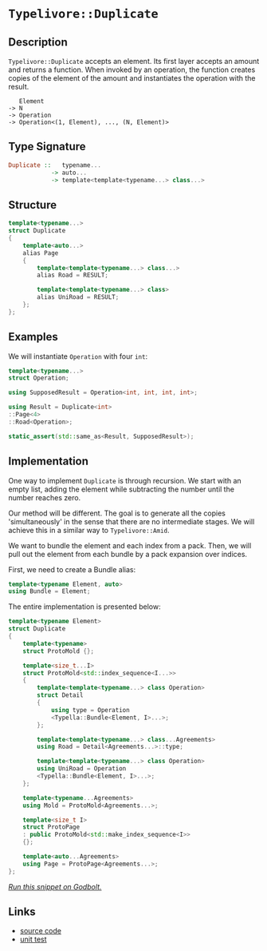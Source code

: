 <!-- Copyright 2024 Feng Mofan
SPDX-License-Identifier: Apache-2.0 -->

# `Typelivore::Duplicate`

## Description

`Typelivore::Duplicate` accepts an element.
Its first layer accepts an amount and returns a function.
When invoked by an operation, the function creates copies of the element of the amount and instantiates the operation with the result.
<pre><code>   Element
-> N
-> Operation
-> Operation&lt;(1, Element), ..., (N, Element)&gt;</code></pre>

## Type Signature

```Haskell
Duplicate ::   typename...
            -> auto...
            -> template<template<typename...> class...>
```

## Structure

```C++
template<typename...>
struct Duplicate
{
    template<auto...>
    alias Page
    {
        template<template<typename...> class...>
        alias Road = RESULT;

        template<template<typename...> class>
        alias UniRoad = RESULT;
    };
};
```

## Examples

We will instantiate `Operation` with four `int`:

```C++
template<typename...>
struct Operation;

using SupposedResult = Operation<int, int, int, int>;

using Result = Duplicate<int>
::Page<4>
::Road<Operation>;

static_assert(std::same_as<Result, SupposedResult>);
```

## Implementation

One way to implement `Duplicate` is through recursion. We start with an empty list, adding the element while subtracting the number until the number reaches zero.

Our method will be different.
The goal is to generate all the copies 'simultaneously' in the sense that there are no intermediate stages.
We will achieve this in a similar way to `Typelivore::Amid`.

We want to bundle the element and each index from a pack.
Then, we will pull out the element from each bundle by a pack expansion over indices.

First, we need to create a Bundle alias:

```C++
template<typename Element, auto>
using Bundle = Element;
```

The entire implementation is presented below:

```C++
template<typename Element>
struct Duplicate
{
    template<typename>
    struct ProtoMold {};

    template<size_t...I>
    struct ProtoMold<std::index_sequence<I...>>
    {
        template<template<typename...> class Operation>
        struct Detail
        {
            using type = Operation
            <Typella::Bundle<Element, I>...>;
        };

        template<template<typename...> class...Agreements>
        using Road = Detail<Agreements...>::type;

        template<template<typename...> class Operation>
        using UniRoad = Operation
        <Typella::Bundle<Element, I>...>;
    };

    template<typename...Agreements>
    using Mold = ProtoMold<Agreements...>;

    template<size_t I>
    struct ProtoPage
    : public ProtoMold<std::make_index_sequence<I>>
    {};

    template<auto...Agreements>
    using Page = ProtoPage<Agreements...>;
};
```

[*Run this snippet on Godbolt.*](https://godbolt.org/#z:OYLghAFBqd5QCxAYwPYBMCmBRdBLAF1QCcAaPECAMzwBtMA7AQwFtMQByARg9KtQYEAysib0QXACx8BBAKoBnTAAUAHpwAMvAFYTStJg1DIApACYAQuYukl9ZATwDKjdAGFUtAK4sGIAKwAzKSuADJ4DJgAcj4ARpjEAQAcpAAOqAqETgwe3r4BwemZjgLhkTEs8Yn%2BKXaYDtlCBEzEBLk%2BfkG2mPYlDE0tBGXRcQnJts2t7fldCpNDESOVYzUAlLaoXsTI7BzmgRHI3lgA1CaBbl6OtIQAnufYJhoAgvuHx5hnF8hz6FhUDyerxeBEwLFSBlB5zcBFuqUYrE%2B2HobEEpBOTCuqEBLy8mSMJwsXgY6HoXwAIidkWDGARzlYXkDQeDIZhobD4cw2FSUbScc85sQvA4TuSvBC8KIoYyAOwM54nRUnZkQphQi4chFsflKk6C4UEE7KYioIgAWU86DOcpMMvJ9KBQN1KtZ0MyAC9MAB9AgAOn9AEkdUr9SLjabUBbaOg3QR0CAQBEsKovUoAI5eRg7aEB/2%2BwGBR4vXW2%2BW651g1XqmGV10auFazB5h4nI5MBQKE4AeXhxDV2WD5b1BCFIvJmGadCdQ%2BtZZnurxEWAyobFO7vf7Amn88V0KJJPo0OpqII6KDhebhYdxZntvtgXl2/LLrVbI1tdf7IbXKb/pbbY7PNnmAYhMBpQQFEHctFwJAAlVAmCtc5KXHSdaGhYDQPAggFEvbAE01a9gQVGcX2rMi3xhb9ETw1sDA7dcEk3BgoIXfFlzkBg8HgxC1x7Ji%2BifEsLn3UlKOPWkzwePCiJLO0iKfCiv05Gj/UwsCT0gq8b0VGDlyjJDAkpcNzUtDCQI02lcL/K8H0dHTlQ/asPW9Q1zyLEjFVDQ0TNQZQmGANkHJAE5Ui8WIbmQI0TVM6NY3jEAWCYABrb0k0wFN00zBhswudyoNLO8FIcpSLkxIggIs7CtI8tilyNALPmQ6KI38wLzKwzSZLs2V70fF4AHoACoRtGsaBqBYaRoAFWwIRptGibBrGlahqW4i3hyj4vkua47n5JknMozUfxkl5vMYvtBJ64i9JOIRxSKTB0FgzAFC8WhDWa/iroHC4IlPE4AfRYGgcEAt%2BueO7Xvez61zFCUpUogH%2BQTNrKMkVGQB4mMLh%2B5iIfsgVmkcZAvXbJRWggX4EwURFya0twYY%2BwGHtSJ6XrelmHlWekOHWWhOH8Xg/G4XhUE4NxrGsPVNm2JqzECHhSAITR%2BfWZKAjMX0ZTMSQkiSfwNAATn8MwNAANiSYJBY4SReBYCQNA0UhRa0UgJY4XgFBAF3VY4LR1jgWAYEQEBNgIMLTwoCA0HBOgEiiRFOFUJILYAWgtyQTmAZAoqkX0zF4Z7CBIPB4y4GRBBEMR2CkKv5CUNQ1dIXRK4Adz7VJOB4AWhZFlvPa7K4o5OVAqBOVOM6znO85OAuzBOCAPHj%2BhiDORWuFWXh/cD0gICQOPUgTsgY6Pk%2BQGAKQzD4OhQWIH2IFiFvYgiFpbh73hX%2BYYhbi7WJtD1H9srOOJ4uwMFoB/AOvAsCxC8MANwYhaA%2BzFqQLASUjDiGgWgvAoEGgADc3otwyvUK4uxlYAx6C3G4sQ%2By/w8FgFuI48CO1QYQ4gsQMiYHHBg4ANwjBq3WFQAwwAFAADU8CYHbvxUWyt%2BDV1EOIeu8jG4qHUNgtu%2BhDDGGlpYfQeBYg%2B0gOsVAqQ%2BgoPTr8ZCphLDWHNuLdhxBy5EOMd0Xo2QXAkmmH4SuYRFgVCqHoIoWQBDeKCRkEJDBhgBLGJXOoDQBADCmJ4Doeh4l9CSQscooxEhxPmGEvJgxok5IkOsBQcsdilP0P3V2g9OCTzTpnbOud86SELkvXApd177C3jvQR6wECYEQmMCAGsQCSECL6Y2gQZSSA0JIPWFtnb%2BAtsbapdsHYgCVr6C2XArbGySHs/wkguD%2BGmRbWp2DPbe19irQR%2B9Q4H3DiPK45BKDnzXknNgnAWgsHwTKdOTA6LaPnsbX0XBfTuxLkQJxFcG41yUdIFRig1Et10DfTuTBu5iz7hwYWlz3ZDxeYaceGJiB/IBUCtsBIuBgohRoJeK9j5rw3oEMw287nQKDofVAq8EhvNjry5lYxfn/PTtSq%2BxsuAuxoJ9BIj9n7YO/u/T%2BpBlW/3/oAhwqrQG0nAZAlusD4GINoMg1V6DtFYPdvgPBjhCEoKhaoUhoJVWUNtu7GhdDbgMN2O7ZhrDlbsM4UoHhlqlz3OEQFcRkjpGclVSohFdckWyBRc3DRIAb4GAETYqweiaFGNGR7Mx2QLFWKMjmuxhLHHOILWUnoQCPEQFcAUkIJJinLFyWkCJfQW3BL6O2wJcT60JP6PklJ%2BQh3uMSfMAdsSJiDBbXMIp/iSlbw2FsSpa7bb4rduLeporKXAppXSyFHT8AwtZb0zlgcBlDKwIkQttt7akEdoEMF8yZRnJlDKQICzJBZ0rruj2nAbl%2B3ucHMOEco4Co%2BYnZOHBfkzxYAofBUV8G0t9KyOYxdz1lzhQmxRSaG6pvUe7XQwRMXYt7usnddSODD0jlcMeE9EPZ2Q6hk46GwVYcNMvIVJ9WWBA5bvfm%2B8eV8tPu8/ja8QCofZl6LjXoePk3JVnW%2BcqH6UEVe7dVUDla6c1UAnVvKwEQKgdazAcCEFIJQcrC1mDfUwNwQ2%2B1xCnXIDIa6wQVDsGevfj6phTiA28CDVw0NmDw1cr4CI6NUiZHxtkImiQybBAkbRVsrR2bdE2HzfAExxaBAoIGjTCtlh7Ee2rVgWtbiG3OCbV48dPjW3oFnZ2vt2Re3duyK1tJw6MljryE19JjQZ0ro7WkgbqTCmtB62u8pG6664to1c/dqm2MobQxhnjZ6umXuE/00ggzhkPtxc%2Bx2ZgwWBECP4I2JznZXZlFbAle6va2FuSJ1YYzJAykLp%2BrgUhjYfumVwGU6zAgDxW69j7uKi7PeA1Dg77DMjOEkEAA)

## Links

- [source code](../../../../conceptrodon/descend/typelivore/duplicate.hpp)
- [unit test](../../../../tests/unit/typelivore/duplicate.test.hpp)
